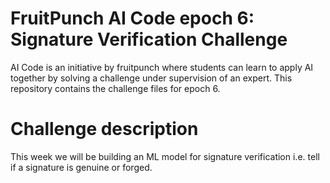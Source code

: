 # FruitPunch AI Code epoch 6: Signature Verification Challenge

AI Code is an initiative by fruitpunch where students can learn to apply AI together by solving a challenge under supervision of an expert. This repository contains the challenge files for epoch 6.

# Challenge description

This week we will be building an ML model for signature verification i.e. tell if a signature is genuine or forged.

